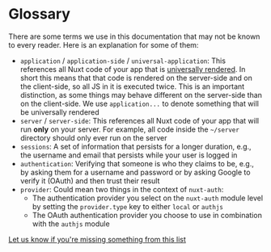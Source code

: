 # Glossary

There are some terms we use in this documentation that may not be known to every reader. Here is an explanation for some of them:
- `application` / `application-side` / `universal-application`: This references all Nuxt code of your app that is [universally rendered](https://nuxt.com/docs/guide/concepts/rendering#universal-rendering). In short this means that that code is rendered on the server-side and on the client-side, so all JS in it is executed twice. This is an important distinction, as some things may behave different on the server-side than on the client-side. We use `application...` to denote something that will be universally rendered
- `server` / `server-side`: This references all Nuxt code of your app that will run **only** on your server. For example, all code inside the `~/server` directory should only ever run on the server
- `sessions`: A set of information that persists for a longer duration, e.g., the username and email that persists while your user is logged in
- `authentication`: Verifying that someone is who they claims to be, e.g., by asking them for a username and password or by asking Google to verify it (OAuth) and then trust their result
- `provider`: Could mean two things in the context of `nuxt-auth`:
    - The authentication provider you select on the `nuxt-auth` module level by setting the `provider.type` key to either `local` or `authjs`
    - The OAuth authentication provider you choose to use in combination with the `authjs` module

[Let us know if you're missing something from this list](https://github.com/sidebase/nuxt-auth/0.6/issues/new/choose)
